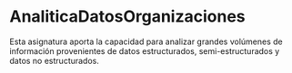 # AnaliticaDatosOrganizaciones
Esta asignatura aporta la capacidad para analizar grandes volúmenes de información provenientes de datos estructurados, semi-estructurados y datos no estructurados.
